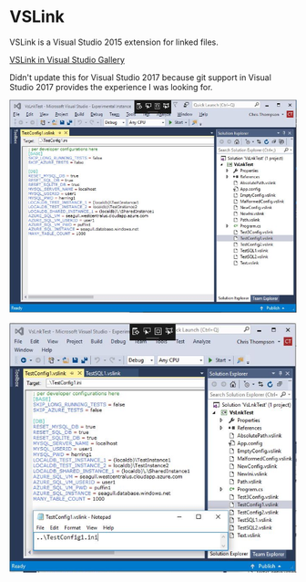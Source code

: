 # VSLink
VSLink is a Visual Studio 2015 extension for linked files.

<a href="https://marketplace.visualstudio.com/items?itemName=christhompsongo.VSLink">VSLink in Visual Studio Gallery</a>

Didn't update this for Visual Studio 2017 because git support in Visual Studio 2017 provides the experience I was looking for.

![image](VSLinkDemo.JPG)

![image](VSLinkDemo2.JPG)




